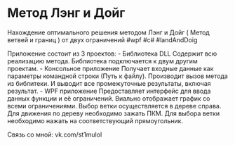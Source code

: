 # Метод Лэнг и Дойг
Нахождение оптимального решения методом Лэнг и Дойг ( Метод ветвей и границ ) от двух ограничений #wpf #c# #landAndDoig

Приложение состоит из 3 проектов:
	- Библиотека DLL
		Содержит всю реализацию метода. Библиотека подключается к двум другим проектам.
	- Консольное приложение
		Получает входные данные как параметры командной строки (Путь к файлу). Производит вызов метода из библитеки. И выводит все промежуточные результаты, включая результат. 
	- WPF приложение
		Предоставляет интерфейс для ввода данных функции и её ограничений. Виально отображает график со всеми ограничениями. Выбор ветки осуществляется в дереве справа. Для движения по дереву необходимо зажать ПКМ. Для выбора ветки необходимо нажать на соответствующий прямоугольник.

Связь со мной: vk.com/st1mulol
